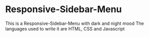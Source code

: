 # Responsive-Sidebar-Menu
 This is a Responsive-Sidebar-Menu with dark and night mood 
 The languages used to write it are HTML, CSS and Javascript
